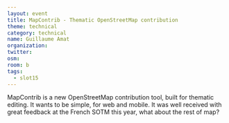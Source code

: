 ```yaml
---
layout: event
title: MapContrib - Thematic OpenStreetMap contribution
theme: technical
category: technical
name: Guillaume Amat
organization:
twitter:
osm:
room: b
tags:
  - slot15
---
```

MapContrib is a new OpenStreetMap contribution tool, built for thematic editing. It wants to be simple, for web and mobile. It was well received with great feedback at the French SOTM this year, what about the rest of map?
